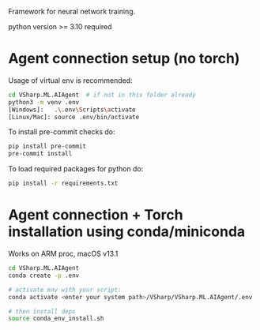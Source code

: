 Framework for neural network training.

python version >= 3.10 required

# Agent connection setup (no torch)

Usage of virtual env is recommended:

```sh
cd VSharp.ML.AIAgent  # if not in this folder already
python3 -m venv .env
[Windows]:   .\.env\Scripts\activate
[Linux/Mac]: source .env/bin/activate
```

To install pre-commit checks do:

```sh
pip install pre-commit
pre-commit install
```

To load required packages for python do:

```sh
pip install -r requirements.txt
```

# Agent connection + Torch installation using conda/miniconda

Works on ARM proc, macOS v13.1

```sh
cd VSharp.ML.AIAgent
conda create -p .env

# activate env with your script:
conda activate <enter your system path>/VSharp/VSharp.ML.AIAgent/.env

# then install deps
source conda_env_install.sh
```
